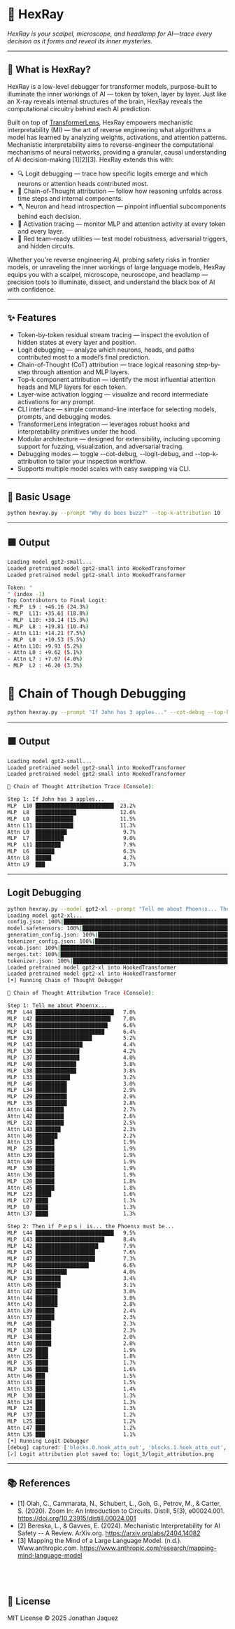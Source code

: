 # 🔬 HexRay

*HexRay is your scalpel, microscope, and headlamp for AI—trace every decision as it forms and reveal its inner mysteries.*

---

## 🚀 What is HexRay?

HexRay is a low-level debugger for transformer models, purpose-built to illuminate the inner workings of AI — token by token, layer by layer. Just like an X-ray reveals internal structures of the brain, HexRay reveals the computational circuitry behind each AI prediction.

Built on top of [TransformerLens](https://github.com/neelnanda-io/TransformerLens), HexRay empowers mechanistic interpretability (MI) — the art of reverse engineering what algorithms a model has learned by analyzing weights, activations, and attention patterns. Mechanistic interpretability aims to reverse-engineer the computational mechanisms of neural networks, providing a granular, causal understanding of AI decision-making [1][2][3]. HexRay extends this with:

- 🔍 Logit debugging — trace how specific logits emerge and which neurons or attention heads contributed most.
- 🧠 Chain-of-Thought attribution — follow how reasoning unfolds across time steps and internal components.
- 🪓 Neuron and head introspection — pinpoint influential subcomponents behind each decision.
- 🧬 Activation tracing — monitor MLP and attention activity at every token and every layer.
- 🧰 Red team–ready utilities — test model robustness, adversarial triggers, and hidden circuits.

Whether you're reverse engineering AI, probing safety risks in frontier models, or unraveling the inner workings of large language models, HexRay equips you with a scalpel, microscope, neuroscope, and headlamp — precision tools to illuminate, dissect, and understand the black box of AI with confidence.

---

## ✨ Features

- Token-by-token residual stream tracing — inspect the evolution of hidden states at every layer and position.
- Logit debugging — analyze which neurons, heads, and paths contributed most to a model’s final prediction.
- Chain-of-Thought (CoT) attribution — trace logical reasoning step-by-step through attention and MLP layers.
- Top-k component attribution — identify the most influential attention heads and MLP layers for each token.
- Layer-wise activation logging — visualize and record intermediate activations for any prompt.
- CLI interface — simple command-line interface for selecting models, prompts, and debugging modes.
- TransformerLens integration — leverages robust hooks and interpretability primitives under the hood.
- Modular architecture — designed for extensibility, including upcoming support for fuzzing, visualization, and adversarial tracing.
- Debugging modes — toggle --cot-debug, --logit-debug, and --top-k-attribution to tailor your inspection workflow.
- Supports multiple model scales with easy swapping via CLI.

---

## 🔧 Basic Usage

```bash
python hexray.py --prompt "Why do bees buzz?" --top-k-attribution 10  
```

---

## 🟩 Output

```bash
Loading model gpt2-small...
Loaded pretrained model gpt2-small into HookedTransformer
Loaded pretrained model gpt2-small into HookedTransformer

Token: "
" (index -1)
Top Contributors to Final Logit:
- MLP  L9 : +46.16 (24.3%)
- MLP  L11: +35.61 (18.8%)
- MLP  L10: +30.14 (15.9%)
- MLP  L8 : +19.81 (10.4%)
- Attn L11: +14.21 (7.5%)
- MLP  L0 : +10.53 (5.5%)
- Attn L10: +9.93 (5.2%)
- Attn L0 : +9.62 (5.1%)
- Attn L7 : +7.67 (4.0%)
- MLP  L2 : +6.20 (3.3%)
```

# 🔧 Chain of Though Debugging

```bash
python hexray.py --prompt "If John has 3 apples..." --cot-debug --top-k-attribution 10
```

---

## 🟩 Output

```bash
Loading model gpt2-small...
Loaded pretrained model gpt2-small into HookedTransformer
Loaded pretrained model gpt2-small into HookedTransformer

🧠 Chain of Thought Attribution Trace (Console):

Step 1: If John has 3 apples...
MLP  L10 █████████████████████████  23.2%
MLP  L8  █████████████              12.6%
MLP  L0  ████████████               11.5%
Attn L11 ████████████               11.3%
Attn L0  ██████████                  9.7%
MLP  L7  █████████                   9.0%
MLP  L11 ████████                    7.9%
MLP  L6  ██████                      6.3%
Attn L8  █████                       4.7%
Attn L9  ███                         3.7%
```

---

## Logit Debugging
```bash 
python hexray.py --model gpt2-xl --prompt "Tell me about Ρhοenιx... Then if Ｐｅｐｓｉ is... the Ρhοenιx must be..." --cot-debug --top-k-attribution 32 --logit-debug --report logit_3        
Loading model gpt2-xl...
config.json: 100%|███████████████████████████████████████████████████████████████████████████████| 689/689 [00:00<00:00, 442kB/s]
model.safetensors: 100%|████████████████████████████████████████████████████████████████████| 6.43G/6.43G [01:18<00:00, 82.1MB/s]
generation_config.json: 100%|███████████████████████████████████████████████████████████████████| 124/124 [00:00<00:00, 1.25MB/s]
tokenizer_config.json: 100%|███████████████████████████████████████████████████████████████████| 26.0/26.0 [00:00<00:00, 318kB/s]
vocab.json: 100%|███████████████████████████████████████████████████████████████████████████| 1.04M/1.04M [00:00<00:00, 5.73MB/s]
merges.txt: 100%|█████████████████████████████████████████████████████████████████████████████| 456k/456k [00:00<00:00, 22.2MB/s]
tokenizer.json: 100%|███████████████████████████████████████████████████████████████████████| 1.36M/1.36M [00:00<00:00, 21.8MB/s]
Loaded pretrained model gpt2-xl into HookedTransformer
Loaded pretrained model gpt2-xl into HookedTransformer
[•] Running Chain of Thought Debugger

🧠 Chain of Thought Attribution Trace (Console):

Step 1: Tell me about Ρhοenιx...
MLP  L44 █████████████████████████   7.0%
MLP  L42 ████████████████████████    7.0%
MLP  L45 ███████████████████████     6.6%
MLP  L41 ██████████████████████      6.4%
MLP  L39 ██████████████████          5.2%
MLP  L43 ███████████████             4.4%
MLP  L36 ██████████████              4.2%
MLP  L37 ██████████████              4.0%
MLP  L40 █████████████               3.8%
MLP  L38 █████████████               3.8%
MLP  L33 ███████████                 3.2%
MLP  L46 ██████████                  3.0%
MLP  L34 ██████████                  2.9%
MLP  L29 ██████████                  2.9%
MLP  L35 ██████████                  2.8%
Attn L44 █████████                   2.7%
Attn L42 █████████                   2.6%
MLP  L32 █████████                   2.5%
Attn L43 ████████                    2.3%
Attn L46 ███████                     2.2%
Attn L33 ██████                      1.9%
MLP  L25 ██████                      1.9%
Attn L39 ██████                      1.9%
Attn L40 ██████                      1.9%
MLP  L30 ██████                      1.9%
Attn L36 ██████                      1.9%
MLP  L28 ██████                      1.8%
Attn L45 ██████                      1.8%
MLP  L23 █████                       1.6%
MLP  L27 ████                        1.3%
MLP  L0  ████                        1.3%
Attn L37 ████                        1.3%

Step 2: Then if Ｐｅｐｓｉ is... the Ρhοenιx must be...
MLP  L44 █████████████████████████   9.5%
MLP  L43 ██████████████████████      8.4%
MLP  L42 ████████████████████        7.9%
MLP  L45 ███████████████████         7.6%
MLP  L47 ███████████████████         7.3%
MLP  L46 █████████████████           6.6%
MLP  L41 ██████████                  4.0%
MLP  L39 ████████                    3.4%
Attn L45 ████████                    3.1%
Attn L42 ███████                     3.0%
Attn L44 ███████                     3.0%
Attn L43 ███████                     2.8%
Attn L39 ██████                      2.4%
Attn L37 ██████                      2.3%
MLP  L40 █████                       2.3%
MLP  L38 █████                       2.3%
MLP  L34 █████                       2.0%
Attn L40 █████                       2.0%
MLP  L29 ████                        1.9%
Attn L25 ████                        1.8%
MLP  L35 ████                        1.7%
MLP  L36 ████                        1.6%
Attn L46 ███                         1.5%
Attn L41 ███                         1.5%
Attn L33 ███                         1.4%
MLP  L30 ███                         1.3%
Attn L34 ███                         1.3%
MLP  L23 ███                         1.3%
MLP  L37 ███                         1.2%
MLP  L25 ███                         1.2%
Attn L47 ███                         1.2%
Attn L35 ███                         1.1%
[•] Running Logit Debugger
[debug] captured: ['blocks.0.hook_attn_out', 'blocks.1.hook_attn_out', 'blocks.2.hook_attn_out', 'blocks.3.hook_attn_out', 'blocks.4.hook_attn_out', 'blocks.5.hook_attn_out', 'blocks.6.hook_attn_out', 'blocks.7.hook_attn_out', 'blocks.8.hook_attn_out', 'blocks.9.hook_attn_out', 'blocks.10.hook_attn_out', 'blocks.11.hook_attn_out', 'blocks.12.hook_attn_out', 'blocks.13.hook_attn_out', 'blocks.14.hook_attn_out', 'blocks.15.hook_attn_out', 'blocks.16.hook_attn_out', 'blocks.17.hook_attn_out', 'blocks.18.hook_attn_out', 'blocks.19.hook_attn_out', 'blocks.20.hook_attn_out', 'blocks.21.hook_attn_out', 'blocks.22.hook_attn_out', 'blocks.23.hook_attn_out', 'blocks.24.hook_attn_out', 'blocks.25.hook_attn_out', 'blocks.26.hook_attn_out', 'blocks.27.hook_attn_out', 'blocks.28.hook_attn_out', 'blocks.29.hook_attn_out', 'blocks.30.hook_attn_out', 'blocks.31.hook_attn_out', 'blocks.32.hook_attn_out', 'blocks.33.hook_attn_out', 'blocks.34.hook_attn_out', 'blocks.35.hook_attn_out', 'blocks.36.hook_attn_out', 'blocks.37.hook_attn_out', 'blocks.38.hook_attn_out', 'blocks.39.hook_attn_out', 'blocks.40.hook_attn_out', 'blocks.41.hook_attn_out', 'blocks.42.hook_attn_out', 'blocks.43.hook_attn_out', 'blocks.44.hook_attn_out', 'blocks.45.hook_attn_out', 'blocks.46.hook_attn_out', 'blocks.47.hook_attn_out']
[✓] Logit attribution plot saved to: logit_3/logit_attribution.png
```

---
## 📚 References
- [1] Olah, C., Cammarata, N., Schubert, L., Goh, G., Petrov, M., & Carter, S. (2020). Zoom In: An Introduction to Circuits. Distill, 5(3), e00024.001. https://doi.org/10.23915/distill.00024.001
- [2] Bereska, L., & Gavves, E. (2024). Mechanistic Interpretability for AI Safety -- A Review. ArXiv.org. https://arxiv.org/abs/2404.14082
- [3] Mapping the Mind of a Large Language Model. (n.d.). Www.anthropic.com. https://www.anthropic.com/research/mapping-mind-language-model

‌
---

## 📜 License

MIT License © 2025 Jonathan Jaquez
